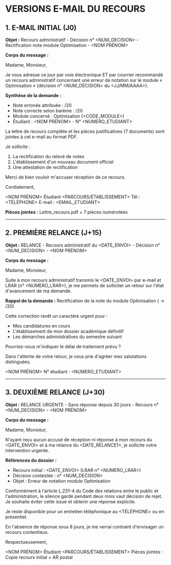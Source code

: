 # VERSIONS E-MAIL DU RECOURS

## 1. E-MAIL INITIAL (J0)

**Objet :** Recours administratif - Décision n° <NUM_DECISION> - Rectification note module Optimisation - <NOM PRÉNOM>

**Corps du message :**

Madame, Monsieur,

Je vous adresse ce jour par voie électronique ET par courrier recommandé un recours administratif concernant une erreur de notation sur le module « Optimisation » (décision n° <NUM_DECISION> du <JJ/MM/AAAA>).

**Synthèse de la demande :**
- Note erronée attribuée : <ANCIENNE NOTE>/20
- Note correcte selon barème : <NOTE CORRECTE>/20
- Module concerné : Optimisation (<CODE_MODULE>)
- Étudiant : <NOM PRÉNOM> - N° <NUMERO_ETUDIANT>

La lettre de recours complète et les pièces justificatives (7 documents) sont jointes à cet e-mail au format PDF.

Je sollicite :
1. La rectification du relevé de notes
2. L'établissement d'un nouveau document officiel
3. Une attestation de rectification

Merci de bien vouloir m'accuser réception de ce recours.

Cordialement,

<NOM PRÉNOM>
Étudiant <PARCOURS/ÉTABLISSEMENT>
Tél : <TÉLÉPHONE>
E-mail : <EMAIL_ETUDIANT>

**Pièces jointes :** Lettre_recours.pdf + 7 pièces numérotées

---

## 2. PREMIÈRE RELANCE (J+15)

**Objet :** RELANCE - Recours administratif du <DATE_ENVOI> - Décision n° <NUM_DECISION> - <NOM PRÉNOM>

**Corps du message :**

Madame, Monsieur,

Suite à mon recours administratif transmis le <DATE_ENVOI> par e-mail et LRAR (n° <NUMERO_LRAR>), je me permets de solliciter un retour sur l'état d'avancement de ma demande.

**Rappel de la demande :** Rectification de la note du module Optimisation (<ANCIENNE NOTE> → <NOTE CORRECTE>/20)

Cette correction revêt un caractère urgent pour :
- Mes candidatures en cours
- L'établissement de mon dossier académique définitif
- Les démarches administratives du semestre suivant

Pourriez-vous m'indiquer le délai de traitement prévu ?

Dans l'attente de votre retour, je vous prie d'agréer mes salutations distinguées.

<NOM PRÉNOM>
N° étudiant : <NUMERO_ETUDIANT>

---

## 3. DEUXIÈME RELANCE (J+30)

**Objet :** RELANCE URGENTE - Sans réponse depuis 30 jours - Recours n° <NUM_DECISION> - <NOM PRÉNOM>

**Corps du message :**

Madame, Monsieur,

N'ayant reçu aucun accusé de réception ni réponse à mon recours du <DATE_ENVOI> et à ma relance du <DATE_RELANCE1>, je sollicite votre intervention urgente.

**Références du dossier :**
- Recours initial : <DATE_ENVOI> (LRAR n° <NUMERO_LRAR>)
- Décision contestée : n° <NUM_DECISION>
- Objet : Erreur de notation module Optimisation

Conformément à l'article L.231-4 du Code des relations entre le public et l'administration, le silence gardé pendant deux mois vaut décision de rejet. Je souhaite éviter cette issue et obtenir une réponse explicite.

Je reste disponible pour un entretien téléphonique au <TÉLÉPHONE> ou en présentiel.

En l'absence de réponse sous 8 jours, je me verrai contraint d'envisager un recours contentieux.

Respectueusement,

<NOM PRÉNOM>
Étudiant <PARCOURS/ÉTABLISSEMENT>
Pièces jointes : Copie recours initial + AR postal